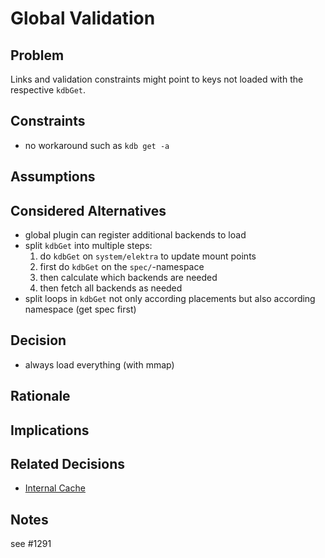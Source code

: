 # Global Validation

## Problem

Links and validation constraints might point to keys not loaded
with the respective `kdbGet`.

## Constraints

- no workaround such as `kdb get -a`

## Assumptions

## Considered Alternatives

- global plugin can register additional backends to load
- split `kdbGet` into multiple steps:
  1. do `kdbGet` on `system/elektra` to update mount points
  2. first do `kdbGet` on the `spec/`-namespace
  3. then calculate which backends are needed
  4. then fetch all backends as needed
- split loops in `kdbGet` not only according placements
  but also according namespace (get spec first)

## Decision

- always load everything (with mmap)

## Rationale

## Implications

## Related Decisions

- [Internal Cache](internal_cache.md)

## Notes

see #1291
